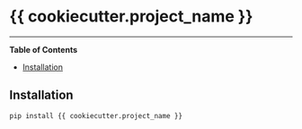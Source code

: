 # {{ cookiecutter.project_name }}

-----

**Table of Contents**

- [Installation](#installation)

## Installation

```console
pip install {{ cookiecutter.project_name }}
```
